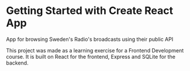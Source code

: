 # Getting Started with Create React App

App for browsing Sweden's Radio's broadcasts using their public API

This project was made as a learning exercise for a Frontend Development course.
It is built on React for the frontend, Express and SQLite for the backend.
